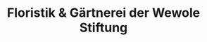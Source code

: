 ---
title: "Floristik & Gärtnerei der Wewole Stiftung"
url: /herne/floristik-und-gaertnerei-der-wewole-stiftung/
shop: Blumen
---